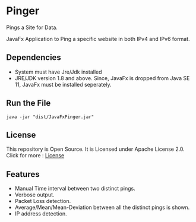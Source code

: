 # Pinger
Pings a Site for Data.

JavaFx Application to Ping a specific website in both IPv4 and IPv6 format. 

## Dependencies
* System must have Jre/Jdk installed
* JRE/JDK version 1.8 and above. Since, JavaFx is dropped from Java SE 11, JavaFx must be installed seperately.
## Run the File

``` 
java -jar "dist/JavaFxPinger.jar"
```

## License
This repository is Open Source. It is Licensed under Apache License 2.0. Click for more :
[License](https://github.com/Sohaib03/Pinger/blob/master/LICENSE)


## Features
* Manual Time interval between two distinct pings.
* Verbose output. 
* Packet Loss detection.
* Average/Mean/Mean-Deviation between all the distinct pings is shown.
* IP address detection.
